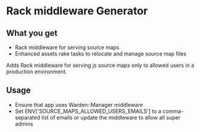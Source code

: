 # Rack middleware Generator

## What you get

* Rack middleware for serving source maps
* Enhanced assets rake tasks to relocate and manage source map files

Adds Rack middleware for serving js source maps only to allowed users in a production environment.

## Usage

* Ensure that app uses Warden::Manager middleware
* Set ENV['SOURCE_MAPS_ALLOWED_USERS_EMAILS'] to a comma-separated list of emails or update the middleware to allow all super admins
